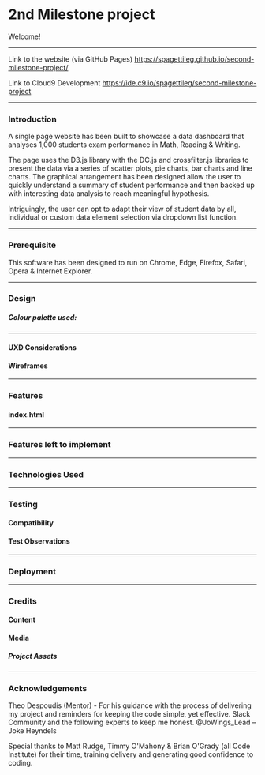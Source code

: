 # 2nd Milestone project 

Welcome!

***
Link to the website (via GitHub Pages) 
https://spagettileg.github.io/second-milestone-project/ 

Link to Cloud9 Development
https://ide.c9.io/spagettileg/second-milestone-project

***

### Introduction

A single page website has been built to showcase a data dashboard that analyses 1,000 students exam performance in Math, Reading & Writing. 

The page uses the D3.js library with the DC.js and crossfilter.js libraries to present the data via a series of scatter plots, pie charts, bar charts and line charts. The graphical arrangement has been designed allow the user to quickly understand a summary of student performance and then backed up with interesting data analysis to reach meaningful hypothesis.
 
Intriguingly, the user can opt to adapt their view of student data by all, individual or custom data element selection via dropdown list function. 

***

### Prerequisite
This software has been designed to run on Chrome, Edge, Firefox, Safari, Opera & Internet Explorer.

***

### Design

##### Colour palette used:

*** 

#### UXD Considerations


#### Wireframes

*** 

### Features
#### index.html

***
### Features left to implement

***
### Technologies Used


***

### Testing

#### Compatibility

#### Test Observations
	

***

### Deployment


***

### Credits

#### Content


#### Media
##### Project Assets


***

### Acknowledgements 
Theo Despoudis (Mentor) - For his guidance with the process of delivering my project and reminders for keeping the code simple, yet effective. 
Slack Community and the following experts to keep me honest.
@JoWings_Lead – Joke Heyndels

Special thanks to Matt Rudge, Timmy O'Mahony & Brian O'Grady (all Code Institute) for their time, training delivery and generating good confidence to coding.

